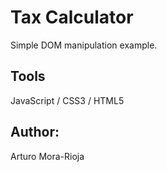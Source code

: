# Tax Calculator
Simple DOM manipulation example.

## Tools
JavaScript / CSS3 / HTML5

## Author:
Arturo Mora-Rioja
